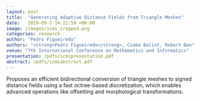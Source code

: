 ```yaml
---
layout: post
title:  "Generating Adaptive Distance Fields from Triangle Meshes"
date:   2019-09-2 14:21:59 +00:00
image: /images/icmi_cropped.png
categories: research
author: "Pedro Figueiredo"
authors: "<strong>Pedro Figueiredo</strong>, Csaba Balint, Robert Ban"
venue: "7th International Conference on Mathematics and Informatics"
presentation: /pdfs/icmipresentation.pdf
abstract: /pdfs/icmiabstract.pdf
---
```

Proposes an efficient bidirectional conversion of triangle meshes to signed distance fields using a fast octree-based discretization, which enables advanced operations like offsetting and morphological transformations.